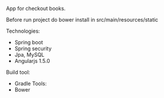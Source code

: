 App for checkout books.

Before run project do bower install in src/main/resources/static

Technologies:
- Spring boot 
- Spring security 
- Jpa, MySQL 
- Angularjs 1.5.0 

Build tool: 
- Gradle 
Tools: 
- Bower 